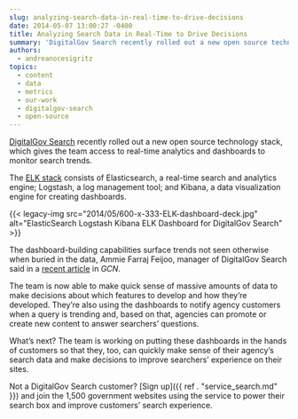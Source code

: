 ```yaml
---
slug: analyzing-search-data-in-real-time-to-drive-decisions
date: 2014-05-07 13:00:27 -0400
title: Analyzing Search Data in Real-Time to Drive Decisions
summary: 'DigitalGov Search recently rolled out a new open source technology stack, which gives the team access to real-time analytics and dashboards to monitor search trends.'
authors:
  - andreanocesigritz
topics:
  - content
  - data
  - metrics
  - our-work
  - digitalgov-search
  - open-source
---
```


[DigitalGov Search](https://search.gov) recently rolled out a new open source technology stack, which gives the team access to real-time analytics and dashboards to monitor search trends.

The [ELK stack](http://www.elasticsearch.org/overview/) consists of Elasticsearch, a real-time search and analytics engine; Logstash, a log management tool; and Kibana, a data visualization engine for creating dashboards.

{{< legacy-img src="2014/05/600-x-333-ELK-dashboard-deck.jpg" alt="ElasticSearch Logstash Kibana ELK Dashboard for DigitalGov Search" >}}

The dashboard-building capabilities surface trends not seen otherwise when buried in the data, Ammie Farraj Feijoo, manager of DigitalGov Search said in a [recent article](http://gcn.com/Articles/2014/04/29/DigitalGov-Search.aspx) in _GCN_.

The team is now able to make quick sense of massive amounts of data to make decisions about which features to develop and how they’re developed. They’re also using the dashboards to notify agency customers when a query is trending and, based on that, agencies can promote or create new content to answer searchers’ questions.

What’s next? The team is working on putting these dashboards in the hands of customers so that they, too, can quickly make sense of their agency’s search data and make decisions to improve searchers’ experience on their sites.

Not a DigitalGov Search customer? [Sign up]({{ ref . "service_search.md" }}) and join the 1,500 government websites using the service to power their search box and improve customers’ search experience.

